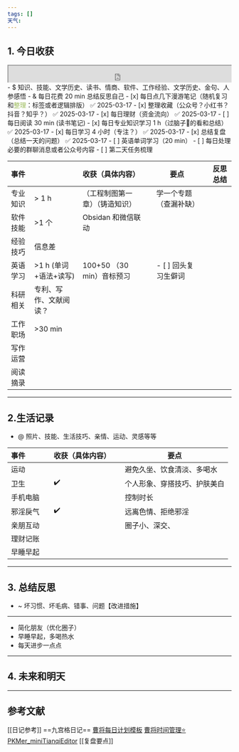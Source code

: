 ```yaml
---
tags: []
天气:
---
```


## 1. 今日收获

<div style=" width: 100%;  height:40;overflow: hidden; "><iframe src="https://widget.pkmer.cn/free/miniTianqi?user=a2e5899e-975e-4457-afd4-ec3ff7dcbc90&select-theme=ta&theme=%E6%A0%B7%E5%BC%8F4&input-text=&theme-color=%2350F9FFFF&select-icon=durian" allow="fullscreen" style=" height: 100%; width: 100%;"></iframe></div>
- $ 知识、技能、文学历史、读书、情商、软件、工作经验、文学历史、金句、人参感悟
- & 每日花费 20 min 总结反思自己 
- [x] 每日点几下漫游笔记（随机复习和<font color="#9bbb59">整理</font>：标签或者逻辑排版） ✅ 2025-03-17
- [x] 整理收藏（公众号？小红书？抖音？知乎？） ✅ 2025-03-17
- [x] 每日理财（资金流向） ✅ 2025-03-17
- [ ] 每日阅读 30 min (读书笔记)
- [x] 每日专业知识学习 1 h（过脑子🧠的看和总结） ✅ 2025-03-17
- [x] 每日学习 4 小时（专注？） ✅ 2025-03-17
- [x] 总结复盘（总结一天的问题） ✅ 2025-03-17
- [ ] 英语单词学习（20 min）
- [ ] 每日处理必要的群聊消息或者公众号内容 
- [ ] 第二天任务梳理

| 事件   |                  | 收获（具体内容）            |     | 要点            |     | 反思总结 |
| :--- | ---------------- | :------------------ | --- | ------------- | --- | ---- |
| 专业知识 | \> 1 h           | （工程制图第一章）（铸造知识）     |     | 学一个专题（查漏补缺）   |     |      |
| 软件技能 | \>1 个            | Obsidan 和微信联动       |     |               |     |      |
| 经验技巧 | 信息差              |                     |     |               |     |      |
| 英语学习 | \>1 h (单词+语法+读写) | 100+50 （30 min）音标预习 |     | - [ ] 回头复习生僻词 |     |      |
| 科研相关 | 专利、写作、文献阅读？      |                     |     |               |     |      |
| 工作职场 | \>30 min         |                     |     |               |     |      |
| 写作运营 |                  |                     |     |               |     |      |
| 阅读摘录 |                  |                     |     |               |     |      |

---
## 2.生活记录
- @  照片、技能、生活技巧、亲情、运动、灵感等等

| 事件   |     | 收获（具体内容） |     | 要点             |
| :--- | --- | :------- | --- | -------------- |
| 运动   |     |          |     | 避免久坐、饮食清淡、多喝水  |
| 卫生   |     | ✔️       |     | 个人形象、穿搭技巧、护肤美白 |
| 手机电脑 |     |          |     | 控制时长           |
| 邪淫戾气 |     | ✔️       |     | 远离色情、拒绝邪淫      |
| 亲朋互动 |     |          |     | 圈子小、深交、        |
| 理财记账 |     |          |     |                |
| 早睡早起 |     |          |     |                |

---
## 3. 总结反思
- ~ 坏习惯、坏毛病、错事、问题【改进措施】
---
- 简化朋友（优化圈子）
- 早睡早起，多喝热水 
- 每天进步一点点 



---
## 4. 未来和明天



---
## 参考文献

[[日记参考]] ==九宫格日记==
[曹将每日计划模板](https://mp.weixin.qq.com/s/8LYri0lvPV5Y8snHqvpJ5g)
[曹将时间管理⭐](https://mp.weixin.qq.com/s/Z8l7B5iOoCGtjP_KvMjMxA)
[PKMer_miniTianqiEditor](https://pkmer.cn/products/widget/miniTianqiEditor/)
[[复盘要点]]





